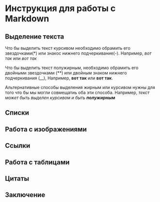 # Инструкция для работы с Markdown

## Выделение текста

Что бы выделить текст курсивом необходимо обрамить его звездочками(*) или знакос нижнего подчеркивание(-). Например, *вот так* или _вот так_

Что  бы выделить текст полужирным, необходимо обрамить его двойными звездочками (**) или двойным знаком нижнего подчеркивания (__), Например, **вот так** или __вот так__.

Альтернативные способы выделения жирным или курсивом нужны для того что бы мы могли совмещатиь оба эти способа. Например, _текст может быть выделен курсивом и быть **полужирным**_

## Списки

## Работа с изображениями

## Ссылки

## Работа с таблицами

## Цитаты

## Заключение